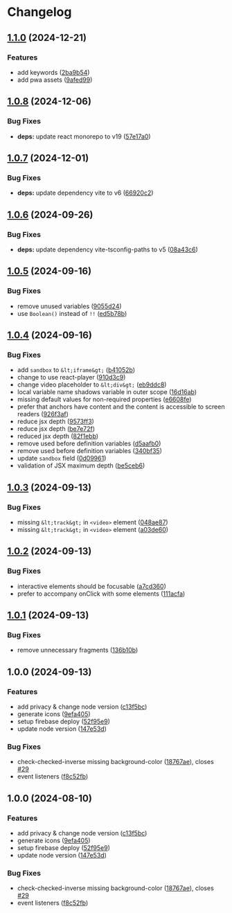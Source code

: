 # Changelog

## [1.1.0](https://github.com/thangved/ctu-extension-landing/compare/v1.0.8...v1.1.0) (2024-12-21)


### Features

* add keywords ([2ba9b54](https://github.com/thangved/ctu-extension-landing/commit/2ba9b54eb24973c4da4012b074bed00fcf6b5b0c))
* add pwa assets ([9afed99](https://github.com/thangved/ctu-extension-landing/commit/9afed997142c8da48332dfd1630fed1400af428b))

## [1.0.8](https://github.com/thangved/ctu-extension-landing/compare/v1.0.7...v1.0.8) (2024-12-06)

### Bug Fixes

- **deps:** update react monorepo to v19 ([57e17a0](https://github.com/thangved/ctu-extension-landing/commit/57e17a02d10b4e1fa593e075f7f9c9c230192cd7))

## [1.0.7](https://github.com/thangved/ctu-extension-landing/compare/v1.0.6...v1.0.7) (2024-12-01)

### Bug Fixes

- **deps:** update dependency vite to v6 ([66920c2](https://github.com/thangved/ctu-extension-landing/commit/66920c2383724c102eaa40acbfa8b49ed9d43aec))

## [1.0.6](https://github.com/thangved/ctu-extension-landing/compare/v1.0.5...v1.0.6) (2024-09-26)

### Bug Fixes

- **deps:** update dependency vite-tsconfig-paths to v5 ([08a43c6](https://github.com/thangved/ctu-extension-landing/commit/08a43c628548d1a0d37433d78923f07a65cab8e7))

## [1.0.5](https://github.com/thangved/ctu-extension-landing/compare/v1.0.4...v1.0.5) (2024-09-16)

### Bug Fixes

- remove unused variables ([9055d24](https://github.com/thangved/ctu-extension-landing/commit/9055d2407e2b20cc7aedff4116bbf7a3ed092829))
- use `Boolean()` instead of `!!` ([ed5b78b](https://github.com/thangved/ctu-extension-landing/commit/ed5b78b931a5d18e2f7fa62c61b93d7794d27fe6))

## [1.0.4](https://github.com/thangved/ctu-extension-landing/compare/v1.0.3...v1.0.4) (2024-09-16)

### Bug Fixes

- add `sandbox` to `&lt;iframe&gt;` ([b41052b](https://github.com/thangved/ctu-extension-landing/commit/b41052becb0d9f2e8dde9f0a158285195d25b783))
- change to use react-player ([910d3c9](https://github.com/thangved/ctu-extension-landing/commit/910d3c939af1d1c3387821341880e81a9f3d61e1))
- change video placeholder to `&lt;div&gt;` ([eb9ddc8](https://github.com/thangved/ctu-extension-landing/commit/eb9ddc8019fc396c4b3ad8fa20747b0aef89a3bc))
- local variable name shadows variable in outer scope ([16d16ab](https://github.com/thangved/ctu-extension-landing/commit/16d16ab4194cf7599bf8dff43431797d8e536e09))
- missing default values for non-required properties ([e6608fe](https://github.com/thangved/ctu-extension-landing/commit/e6608fe774d3017cfb4925909cf5701849477c08))
- prefer that anchors have content and the content is accessible to screen readers ([926f3af](https://github.com/thangved/ctu-extension-landing/commit/926f3af148ced0fcb0018418ba98c45293c473d6))
- reduce jsx depth ([9573ff3](https://github.com/thangved/ctu-extension-landing/commit/9573ff350123295ec79de5e0cf6619b508d09837))
- reduce jsx depth ([be7e72f](https://github.com/thangved/ctu-extension-landing/commit/be7e72ff600540411a21c464509f75e309f00735))
- reduced jsx depth ([82f1ebb](https://github.com/thangved/ctu-extension-landing/commit/82f1ebb519bdfe04dc61ab17b8b3e5d6422742be))
- remove used before definition variables ([d5aafb0](https://github.com/thangved/ctu-extension-landing/commit/d5aafb040b8d57b43a803e810de47c948dfce8cb))
- remove used before definition variables ([340bf35](https://github.com/thangved/ctu-extension-landing/commit/340bf35013494aea3660631342a980f4a2b928e1))
- update `sandbox` field ([0d09961](https://github.com/thangved/ctu-extension-landing/commit/0d0996145713a020c45abbba66ccbdfb7741c57f))
- validation of JSX maximum depth ([be5ceb6](https://github.com/thangved/ctu-extension-landing/commit/be5ceb67fc9e18c6b487de56cd39c4d1ccaa21bf))

## [1.0.3](https://github.com/thangved/ctu-extension-landing/compare/v1.0.2...v1.0.3) (2024-09-13)

### Bug Fixes

- missing `&lt;track&gt;` in `<video>` element ([048ae87](https://github.com/thangved/ctu-extension-landing/commit/048ae87da6c521999c0525cb406e1fe491a53b2e))
- missing `&lt;track&gt;` in `<video>` element ([a03de60](https://github.com/thangved/ctu-extension-landing/commit/a03de606cf06f21a592e284643bde3934262da33))

## [1.0.2](https://github.com/thangved/ctu-extension-landing/compare/v1.0.1...v1.0.2) (2024-09-13)

### Bug Fixes

- interactive elements should be focusable ([a7cd360](https://github.com/thangved/ctu-extension-landing/commit/a7cd360f7bc2e34e236e8a4a24a6eb73a90723c7))
- prefer to accompany onClick with some elements ([111acfa](https://github.com/thangved/ctu-extension-landing/commit/111acfa4784be50a1bb465988209d56ff36ebbca))

## [1.0.1](https://github.com/thangved/ctu-extension-landing/compare/v1.0.0...v1.0.1) (2024-09-13)

### Bug Fixes

- remove unnecessary fragments ([136b10b](https://github.com/thangved/ctu-extension-landing/commit/136b10b1d420b717925d04e1bab930a25f6142ad))

## 1.0.0 (2024-09-13)

### Features

- add privacy & change node version ([c13f5bc](https://github.com/thangved/ctu-extension-landing/commit/c13f5bcb01b279a5f513e9da53e12526273c805d))
- generate icons ([9efa405](https://github.com/thangved/ctu-extension-landing/commit/9efa4051165693dca78d267073329420ea6a2933))
- setup firebase deploy ([52f95e9](https://github.com/thangved/ctu-extension-landing/commit/52f95e9e5a2acec48718bdf6980640dd0bf62486))
- update node version ([147e53d](https://github.com/thangved/ctu-extension-landing/commit/147e53db88a164c9a6a703781606009c73d8c20e))

### Bug Fixes

- check-checked-inverse missing background-color ([18767ae](https://github.com/thangved/ctu-extension-landing/commit/18767ae7e5aacefd4f031f955b84f7573bcdec79)), closes [#29](https://github.com/thangved/ctu-extension-landing/issues/29)
- event listeners ([f8c52fb](https://github.com/thangved/ctu-extension-landing/commit/f8c52fbbfc0208decdeeba0218d27bbd0f4bb116))

## 1.0.0 (2024-08-10)

### Features

- add privacy & change node version ([c13f5bc](https://github.com/thangved/ctu-extension-landing/commit/c13f5bcb01b279a5f513e9da53e12526273c805d))
- generate icons ([9efa405](https://github.com/thangved/ctu-extension-landing/commit/9efa4051165693dca78d267073329420ea6a2933))
- setup firebase deploy ([52f95e9](https://github.com/thangved/ctu-extension-landing/commit/52f95e9e5a2acec48718bdf6980640dd0bf62486))
- update node version ([147e53d](https://github.com/thangved/ctu-extension-landing/commit/147e53db88a164c9a6a703781606009c73d8c20e))

### Bug Fixes

- check-checked-inverse missing background-color ([18767ae](https://github.com/thangved/ctu-extension-landing/commit/18767ae7e5aacefd4f031f955b84f7573bcdec79)), closes [#29](https://github.com/thangved/ctu-extension-landing/issues/29)
- event listeners ([f8c52fb](https://github.com/thangved/ctu-extension-landing/commit/f8c52fbbfc0208decdeeba0218d27bbd0f4bb116))
